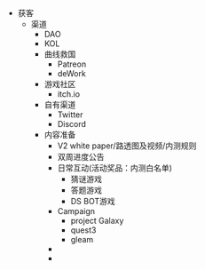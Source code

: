 - 获客
	- 渠道
		- DAO
		- KOL
		- 曲线救国
			- Patreon
			- deWork
		- 游戏社区
			- itch.io
		- 自有渠道
			- Twitter
			- Discord
		- 内容准备
			- V2 white paper/路透图及视频/内测规则
			- 双周进度公告
			- 日常互动(活动奖品：内测白名单)
				- 猜谜游戏
				- 答题游戏
				- DS BOT游戏
			- Campaign
				- project Galaxy
				- quest3
				- gleam
			-
			-